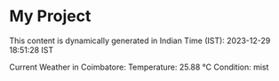 # My Project

This content is dynamically generated in Indian Time (IST): 2023-12-29 18:51:28 IST


Current Weather in Coimbatore:
Temperature: 25.88 °C
Condition: mist
